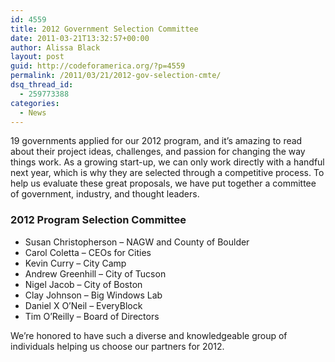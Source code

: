 ```yaml
---
id: 4559
title: 2012 Government Selection Committee
date: 2011-03-21T13:32:57+00:00
author: Alissa Black
layout: post
guid: http://codeforamerica.org/?p=4559
permalink: /2011/03/21/2012-gov-selection-cmte/
dsq_thread_id:
  - 259773388
categories:
  - News
---
```

19 governments applied for our 2012 program, and it&#8217;s amazing to read about their project ideas, challenges, and passion for changing the way things work. As a growing start-up, we can only work directly with a handful next year, which is why they are selected through a competitive process. To help us evaluate these great proposals, we have put together a committee of government, industry, and thought leaders.

### 2012 Program Selection Committee

  * Susan Christopherson &#8211; NAGW and County of Boulder
  * Carol Coletta &#8211; CEOs for Cities
  * Kevin Curry &#8211; City Camp
  * Andrew Greenhill &#8211; City of Tucson
  * Nigel Jacob &#8211; City of Boston
  * Clay Johnson &#8211; Big Windows Lab
  * Daniel X O&#8217;Neil &#8211; EveryBlock
  * Tim O&#8217;Reilly &#8211; Board of Directors

We&#8217;re honored to have such a diverse and knowledgeable group of individuals helping us choose our partners for 2012.